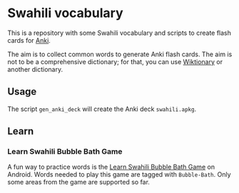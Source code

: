 # Swahili vocabulary

This is a repository with some Swahili vocabulary and scripts to create flash cards for [Anki](https://ankiweb.net/).

The aim is to collect common words to generate Anki flash cards.  The aim is not to be a comprehensive dictionary; for that, you can use [Wiktionary](https://en.wiktionary.org/) or another dictionary.

## Usage

The script `gen_anki_deck` will create the Anki deck `swahili.apkg`.

## Learn

### Learn Swahili Bubble Bath Game

A fun way to practice words is the [Learn Swahili Bubble Bath Game](https://play.google.com/store/apps/details?id=com.overpass.swahilibubblebathlite) on Android.  Words needed to play this game are tagged with `Bubble-Bath`.  Only some areas from the game are supported so far.

